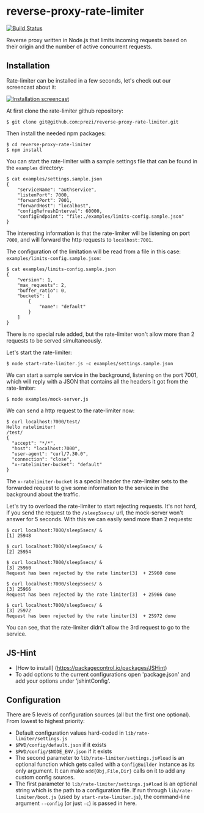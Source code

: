 # reverse-proxy-rate-limiter

[![Build Status](https://magnum.travis-ci.com/prezi/reverse-proxy-rate-limiter.svg?token=C6T3YoEYndcatuyXax7y&branch=master)](https://magnum.travis-ci.com/prezi/reverse-proxy-rate-limiter)

Reverse proxy written in Node.js that limits incoming requests based on their origin and the number of active concurrent requests.

## Installation
Rate-limiter can be installed in a few seconds, let's check out our screencast about it:

[![Installation screencast](https://raw.githubusercontent.com/prezi/reverse-proxy-rate-limiter/master/examples/screencast.png?token=ACH8iktHghfGrEfB_szOqGAPRjoVtSdBks5VC1LzwA%3D%3D)](https://asciinema.org/a/17616)

At first clone the rate-limiter github repository:
```shell
$ git clone git@github.com:prezi/reverse-proxy-rate-limiter.git
```

Then install the needed npm packages:
```shell
$ cd reverse-proxy-rate-limiter
$ npm install
```

You can start the rate-limiter with a sample settings file that can be found in the `examples` directory:
```shell
$ cat examples/settings.sample.json
{
    "serviceName": "authservice",
    "listenPort": 7000,
    "forwardPort": 7001,
    "forwardHost": "localhost",
    "configRefreshInterval": 60000,
    "configEndpoint": "file:./examples/limits-config.sample.json"
}
```

The interesting information is that the rate-limiter will be listening on port ``7000``, and will forward the http requests to ``localhost:7001``.

The configuration of the limitation will be read from a file in this case: ``examples/limits-config.sample.json``:
```shell
$ cat examples/limits-config.sample.json
{
    "version": 1,
    "max_requests": 2,
    "buffer_ratio": 0,
    "buckets": [
        {
            "name": "default"
        }
    ]
}
```

There is no special rule added, but the rate-limiter won't allow more than 2 requests to be served simultaneously.

Let's start the rate-limiter:
```shell
$ node start-rate-limiter.js -c examples/settings.sample.json
```

We can start a sample service in the background, listening on the port 7001, which will reply with a JSON that contains all the headers it got from the rate-limiter:
```shell
$ node examples/mock-server.js
```

We can send a http request to the rate-limiter now:
```shell
$ curl localhost:7000/test/
Hello ratelimiter!
/test/
{
  "accept": "*/*",
  "host": "localhost:7000",
  "user-agent": "curl/7.30.0",
  "connection": "close",
  "x-ratelimiter-bucket": "default"
}
```

The ``x-ratelimiter-bucket`` is a special header the rate-limiter sets to the forwarded request to give some information to the service in the background about the traffic.

Let's try to overload the rate-limiter to start rejecting requests. It's not hard, if you send the request to the ``/sleep5secs/`` url, the mock-server won't answer for 5 seconds. With this we can easily send more than 2 requests:
```shell
$ curl localhost:7000/sleep5secs/ &
[1] 25948

$ curl localhost:7000/sleep5secs/ &
[2] 25954

$ curl localhost:7000/sleep5secs/ &
[3] 25960
Request has been rejected by the rate limiter[3]  + 25960 done

$ curl localhost:7000/sleep5secs/ &
[3] 25966
Request has been rejected by the rate limiter[3]  + 25966 done

$ curl localhost:7000/sleep5secs/ &
[3] 25972
Request has been rejected by the rate limiter[3]  + 25972 done
```

You can see, that the rate-limiter didn't allow the 3rd request to go to the service.

## JS-Hint
* [How to install] (https://packagecontrol.io/packages/JSHint)
* To add options to the current configurations open 'package.json' and add your options under 'jshintConfig'.

## Configuration

There are 5 levels of configuration sources (all but the first one optional). From lowest to highest priority:

 * Default configuration values hard-coded in `lib/rate-limiter/settings.js`
 * `$PWD/config/default.json` if it exists
 * `$PWD/config/$NODE_ENV.json` if it exists
 * The second parameter to `lib/rate-limiter/settings.js#load` is an optional function which gets called with
   a `ConfigBuilder` instance as its only argument. It can make `add{Obj,File,Dir}` calls on it to add
   any custom config sources.
 * The first parameter to `lib/rate-limiter/settings.js#load` is an optional string which is the path to
   a configuration file. If run through `lib/rate-limiter/boot.js` (used by `start-rate-limiter.js`), the
   command-line argument `--config` (or just `-c`) is passed in here.

